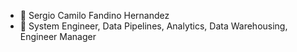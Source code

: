 - 👋 Sergio Camilo Fandino Hernandez
- 👀 System Engineer, Data Pipelines, Analytics, Data Warehousing, Engineer Manager

